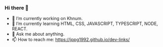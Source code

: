 ### Hi there 👋
 

- 🔭 I’m currently working on Khnum.
- 🌱 I’m currently learning HTML, CSS, JAVASCRIPT, TYPESCRIPT, NODE, REACT. 
- 💬 Ask me about anything.
- 📫 How to reach me: https://jppg1992.github.io/dev-links/
  
 
